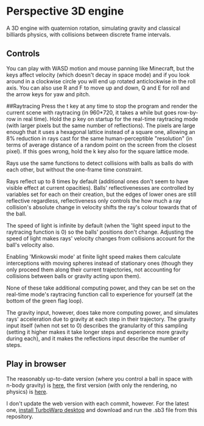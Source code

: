 # Perspective 3D engine
A 3D engine with quaternion rotation, simulating gravity and classical billiards physics, with collisions between discrete frame intervals.

## Controls
You can play with WASD motion and mouse panning like Minecraft, but the keys affect velocity (which doesn't decay in space mode) and if you look around in a clockwise circle you will end up rotated anticlockwise in the roll axis. You can also use R and F to move up and down, Q and E for roll and the arrow keys for yaw and pitch.

##Raytracing
Press the t key at any time to stop the program and render the current scene with raytracing (in 960\*720, it takes a while but goes row-by-row in real time). Hold the p key on startup for the real-time raytracing mode (with larger pixels but the same number of reflections). The pixels are large enough that it uses a hexagonal lattice instead of a square one, allowing an 8% reduction in rays cast for the same human-perceptible "resolution" (in terms of average distance of a random point on the screen from the closest pixel). If this goes wrong, hold the k key also for the square lattice mode. 

Rays use the same functions to detect collisions with balls as balls do with each other, but without the one-frame time constraint.

Rays reflect up to 8 times by default (additional ones don't seem to have visible effect at current opacities). Balls' reflectivenesses are controlled by variables set for each on their creation, but the edges of lower ones are still reflective regardless, reflectiveness only controls the how much a ray collision's absolute change in velocity shifts the ray's colour towards that of the ball.

The speed of light is infinite by default (when the 'light speed input to the raytracing function is 0) so the balls' positions don't change. Adjusting the speed of light makes rays' velocity changes from collisions account for the ball's velocity also.

Enabling 'Minkowski mode' at finite light speed makes them calculate interceptions with moving spheres instead of stationary ones (though they only proceed them along their current trajectories, not accounting for collisions between balls or gravity acting upon them).

None of these take additional computing power, and they can be set on the real-time mode's raytracing function call to experience for yourself (at the bottom of the green flag loop).

The gravity input, however, does take more computing power, and simulates rays' acceleration due to gravity at each step in their trajectory. The gravity input itself (when not set to 0) describes the granularity of this sampling (setting it higher makes it take longer steps and experience more gravity during each), and it makes the reflections input describe the number of steps.  

## Play in browser
The reasonably up-to-date version (where you control a ball in space with n-body gravity) is [here](https://turbowarp.org/574159176/fullscreen), the first version (with only the rendering, no physics) is [here](https://turbowarp.org/575040192/fullscreen).

I don't update the web version with each commit, however. For the latest one, [install TurboWarp desktop](https://turbowarp.org/desktop) and download and run the .sb3 file from this repository.
